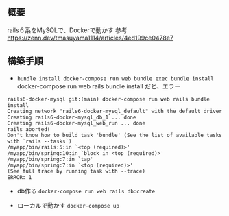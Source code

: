 ## 概要
rails６系をMySQLで、Dockerで動かす 参考 https://zenn.dev/tmasuyama1114/articles/4ed199ce0478e7

## 構築手順
- `bundle install docker-compose run web bundle exec bundle install`
docker-compose run web rails bundle install だと、エラー

```
rails6-docker-mysql git:(main) docker-compose run web rails bundle install      
Creating network "rails6-docker-mysql_default" with the default driver
Creating rails6-docker-mysql_db_1 ... done
Creating rails6-docker-mysql_web_run ... done
rails aborted!
Don't know how to build task 'bundle' (See the list of available tasks with `rails --tasks`)
/myapp/bin/rails:5:in `<top (required)>'
/myapp/bin/spring:10:in `block in <top (required)>'
/myapp/bin/spring:7:in `tap'
/myapp/bin/spring:7:in `<top (required)>'
(See full trace by running task with --trace)
ERROR: 1
```

- db作る 
`docker-compose run web rails db:create`

- ローカルで動かす 
`docker-compose up`
